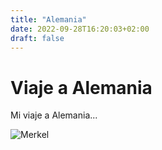 ```yaml
---
title: "Alemania"
date: 2022-09-28T16:20:03+02:00
draft: false
---
```

# Viaje a Alemania

Mi viaje a Alemania...

![Merkel](https://www.atrapalo.cl/houdinis/wp-content/uploads/2012/09/merkel-sausage-1.jpg)

